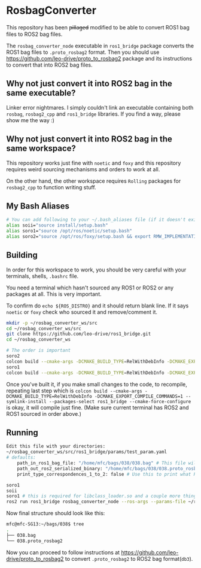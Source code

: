 # RosbagConverter
This repository has been p̶i̶l̶l̶a̶g̶e̶d̶ modified to be able to convert ROS1 bag files to ROS2 bag files.

The `rosbag_converter_node` executable in `ros1_bridge` package converts the ROS1 bag files to `.proto_rosbag2`
format. Then you should use https://github.com/leo-drive/proto_to_rosbag2 package and its instructions to convert
that into ROS2 bag files.

## Why not just convert it into ROS2 bag in the same executable?
Linker error nightmares. I simply couldn't link an executable containing both `rosbag`, `rosbag2_cpp` 
and `ros1_bridge` libraries.
If you find a way, please show me the way :)

## Why not just convert it into ROS2 bag in the same workspace?
This repository works just fine with `noetic` and `foxy` and this repository requires weird sourcing
mechanisms and orders to work at all.

On the other hand, the other workspace requires `Rolling` packages
for `rosbag2_cpp` to function writing stuff.

## My Bash Aliases
```bash
# You can add following to your ~/.bash_aliases file (if it doesn't exist, create one) to make your life easier
alias soii="source install/setup.bash"
alias soro1="source /opt/ros/noetic/setup.bash"
alias soro2="source /opt/ros/foxy/setup.bash && export RMW_IMPLEMENTATION=rmw_cyclonedds_cpp && export ROS_LOCALHOST_ONLY=1"
```

## Building
In order for this workspace to work, you should be very careful with your terminals, shells, `.bashrc` file.

You need a terminal which hasn't sourced any ROS1 or ROS2 or any packages at all. This is very important.

To confirm do `echo ${ROS_DISTRO}` and it should return blank line. If it says `noetic` or `foxy`
check who sourced it and remove/comment it.

```bash
mkdir -p ~/rosbag_converter_ws/src
cd ~/rosbag_converter_ws/src
git clone https://github.com/leo-drive/ros1_bridge.git
cd ~/rosbag_converter_ws

# The order is important
soro2
colcon build --cmake-args -DCMAKE_BUILD_TYPE=RelWithDebInfo -DCMAKE_EXPORT_COMPILE_COMMANDS=1  --symlink-install --packages-skip ros1_bridge
soro1
colcon build --cmake-args -DCMAKE_BUILD_TYPE=RelWithDebInfo -DCMAKE_EXPORT_COMPILE_COMMANDS=1 --symlink-install --packages-select ros1_bridge --cmake-force-configure
```
Once you've built it, if you make small changes to the code, to recompile, repeating last step which is
`colcon build --cmake-args -DCMAKE_BUILD_TYPE=RelWithDebInfo -DCMAKE_EXPORT_COMPILE_COMMANDS=1 --symlink-install --packages-select ros1_bridge --cmake-force-configure` 
is okay, it will compile just fine. (Make sure current terminal has ROS2 and ROS1 sourced in order above.)

## Running
```bash
Edit this file with your directories:
~/rosbag_converter_ws/src/ros1_bridge/params/test_param.yaml
# defaults:
    path_in_ros1_bag_file: "/home/mfc/bags/038/038.bag" # This file will be used read only
    path_out_ros2_serialized_binary: "/home/mfc/bags/038/038.proto_rosbag2" # This file will be overwritten if it exists
    print_type_correspondences_1_to_2: false # Use this to print what ROS1<->ROS2 conversions are available for you
```
```bash
soro1
soii
soro1 # this is required for libclass_loader.so and a couple more things to link correctly
ros2 run ros1_bridge rosbag_converter_node --ros-args --params-file ~/rosbag_converter_ws/src/ros1_bridge/params/test_param.yaml
```
Now final structure should look like this:
```bash
mfc@mfc-SG13:~/bags/038$ tree
.
├── 038.bag
└── 038.proto_rosbag2
```
Now you can proceed to follow instructions at https://github.com/leo-drive/proto_to_rosbag2 to convert
`.proto_rosbag2` to ROS2 bag format(`db3`).
